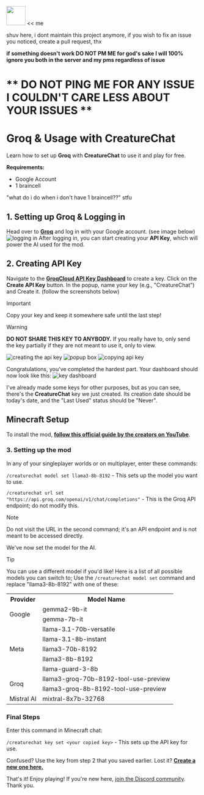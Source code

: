 <img src="https://github.com/user-attachments/assets/aff4f9ff-11c4-4fda-919b-723545225749" width="50"> << me <p>shuv here, i dont maintain this project anymore, if you wish to fix an issue you noticed, create a pull request, thx</p>

**if something doesn't work DO NOT PM ME for god's sake I will 100% ignore you both in the server and my pms regardless of issue**

# ** DO NOT PING ME FOR ANY ISSUE I COULDN'T CARE LESS ABOUT YOUR ISSUES **

# Groq & Usage with CreatureChat
Learn how to set up **Groq** with **CreatureChat** to use it and play for free.

**Requirements:**
  * Google Account
  * 1 braincell

"what do i do when i don't have 1 braincell??" stfu

## 1. Setting up Groq & Logging in
Head over to **[Groq](https://groq.com/)** and log in with your Google account. (see image below)
![logging in](https://i.ibb.co/bJYVZWC/image.png)
After logging in, you can start creating your **API Key**, which will power the AI used for the mod.

## 2. Creating API Key
Navigate to the **[GroqCloud API Key Dashboard](https://console.groq.com/keys)** to create a key.
Click on the **Create API Key** button. In the popup, name your key (e.g., "CreatureChat") and Create it. (follow the screenshots below)
> [!IMPORTANT]
> Copy your key and keep it somewhere safe until the last step!

> [!WARNING]
> **DO NOT SHARE THIS KEY TO ANYBODY.** If you really have to, only send the key partially if they are not meant to use it, only to view.

![creating the api key](https://i.ibb.co/cxcmFFr/im1ge.png)
![popup box](https://i.ibb.co/nCRFq0j/image.png)
![copying api key](https://i.ibb.co/CJNK4vY/image-2.png)

Congratulations, you've completed the hardest part.
Your dashboard should now look like this:
![key dashboard](https://i.ibb.co/7XV1D2P/1image.png)

I've already made some keys for other purposes, but as you can see, there's the **CreatureChat** key we just created. Its creation date should be today's date, and the "Last Used" status should be "Never".

## Minecraft Setup
To install the mod, **[follow this official guide by the creators on YouTube](https://youtu.be/P2txUop_kSM?si=6Swz90w7P3pmPSlm)**.

### 3. Setting up the mod
In any of your singleplayer worlds or on multiplayer, enter these commands:

`/creaturechat model set llama3-8b-8192` - This sets up the model you want to use.

`/creaturechat url set "https://api.groq.com/openai/v1/chat/completions"` - This is the Groq API endpoint; do not modify this.

> [!NOTE]
> Do not visit the URL in the second command; it's an API endpoint and is not meant to be accessed directly.

We've now set the model for the AI.

> [!TIP]
> You can use a different model if you'd like! Here is a list of all possible models you can switch to; Use the `/creaturechat model set` command and replace "llama3-8b-8192" with one of these:
> 
> <table>
>   <tr>
>     <th>Provider</th>
>     <th>Model Name</th>
>   </tr>
>   <tr>
>     <td rowspan="2">Google</td>
>     <td>gemma2-9b-it</td>
>   </tr>
>   <tr>
>     <td>gemma-7b-it</td>
>   </tr>
>   <tr>
>     <td rowspan="5">Meta</td>
>     <td>llama-3.1-70b-versatile</td>
>   </tr>
>   <tr>
>     <td>llama-3.1-8b-instant</td>
>   </tr>
>   <tr>
>     <td>llama3-70b-8192</td>
>   </tr>
>   <tr>
>     <td>llama3-8b-8192</td>
>   </tr>
>   <tr>
>     <td>llama-guard-3-8b</td>
>   </tr>
>   <tr>
>     <td rowspan="2">Groq</td>
>     <td>llama3-groq-70b-8192-tool-use-preview</td>
>   </tr>
>   <tr>
>     <td>llama3-groq-8b-8192-tool-use-preview</td>
>   </tr>
>   <tr>
>     <td>Mistral AI</td>
>     <td>mixtral-8x7b-32768</td>
>   </tr>
> </table>



### Final Steps
Enter this command in Minecraft chat:

`/creaturechat key set <your copied key>` - This sets up the API key for use.

Confused? Use the key from step 2 that you saved earlier.
Lost it? **[Create a new one here.](https://github.com/shuvmaybe/groqsetup?tab=readme-ov-file#2-creating-api-key)**

That's it! Enjoy playing!
If you're new here, [join the Discord community](https://discord.gg/skAx6tyqvF).
Thank you.
